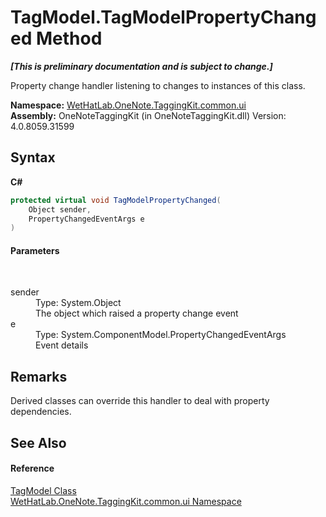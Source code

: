 # TagModel.TagModelPropertyChanged Method 
 _**\[This is preliminary documentation and is subject to change.\]**_

Property change handler listening to changes to instances of this class.

**Namespace:**&nbsp;<a href="043a9407-ac38-b3ac-7348-a6090af495ad">WetHatLab.OneNote.TaggingKit.common.ui</a><br />**Assembly:**&nbsp;OneNoteTaggingKit (in OneNoteTaggingKit.dll) Version: 4.0.8059.31599

## Syntax

**C#**<br />
``` C#
protected virtual void TagModelPropertyChanged(
	Object sender,
	PropertyChangedEventArgs e
)
```


#### Parameters
&nbsp;<dl><dt>sender</dt><dd>Type: System.Object<br />The object which raised a property change event</dd><dt>e</dt><dd>Type: System.ComponentModel.PropertyChangedEventArgs<br />Event details</dd></dl>

## Remarks
Derived classes can override this handler to deal with property dependencies.

## See Also


#### Reference
<a href="c74fe645-91b2-831c-6869-763addf746aa">TagModel Class</a><br /><a href="043a9407-ac38-b3ac-7348-a6090af495ad">WetHatLab.OneNote.TaggingKit.common.ui Namespace</a><br />